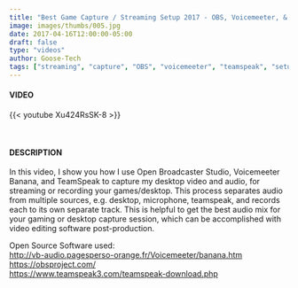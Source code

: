 ```yaml
---
title: "Best Game Capture / Streaming Setup 2017 - OBS, Voicemeeter, & Teamspeak"
image: images/thumbs/005.jpg
date: 2017-04-16T12:00:00-05:00
draft: false
type: "videos"
author: Goose-Tech
tags: ["streaming", "capture", "OBS", "voicemeeter", "teamspeak", "setup", "gaming"]
---
```


#### VIDEO

{{< youtube Xu424RsSK-8 >}}

&nbsp;

#### DESCRIPTION

In this video, I show you how I use Open Broadcaster Studio, Voicemeeter Banana, and TeamSpeak to capture my desktop video and audio, for streaming or recording your games/desktop. 
 This process separates audio from multiple sources, e.g. desktop, microphone, teamspeak, and records each to its own separate track.  This is helpful to get the best audio mix for your gaming or desktop capture session, which can be accomplished with video editing software post-production.

Open Source Software used:  
http://vb-audio.pagesperso-orange.fr/Voicemeeter/banana.htm  
https://obsproject.com/  
https://www.teamspeak3.com/teamspeak-download.php  